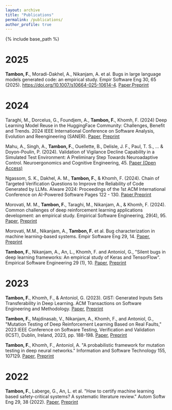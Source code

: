 ```yaml
---
layout: archive
title: "Publications"
permalink: /publications/
author_profile: true
---
```


{% include base_path %}

# 2025

**Tambon, F.**, Moradi-Dakhel, A., Nikanjam, A. et al. Bugs in large language models generated code: an empirical study. Empir Software Eng 30, 65 (2025). https://doi.org/10.1007/s10664-025-10614-4. [Paper](https://link.springer.com/article/10.1007/s10664-025-10614-4),[Preprint](https://arxiv.org/abs/2403.08937)

# 2024

Taraghi, M., Dorcelus, G., Foundjem, A., **Tambon, F.**, Khomh, F. (2024) Deep Learning Model Reuse in the HuggingFace Community: Challenges, Benefit and Trends. 2024 IEEE International Conference on Software Analysis, Evolution and Reengineering (SANER). [Paper](https://www.computer.org/csdl/proceedings-article/saner/2024/306600a512/1YCRmZ2YLaU), [Preprint](https://arxiv.org/abs/2401.13177)

Mahu, A., Singh, A., **Tambon, F.**, Ouellette, B., Delisle, J. F., Paul, T. S., ... & Doyon-Poulin, P. (2024). Validation of Vigilance Decline Capability in a Simulated Test Environment: A Preliminary Step Towards Neuroadaptive Control. Neuroergonomics and Cognitive Engineering, 45. [Paper (Open Access)](https://books.google.ca/books?hl=en&lr=&id=UmYREQAAQBAJ&oi=fnd&pg=PA45&dq=info:J8lzlAmZzzsJ:scholar.google.com&ots=0tSrIWXgj8&sig=-mrZuP1OHEIxKUNbWuK8VSfO7Kc&redir_esc=y#v=onepage&q&f=false)

Ngassom, S. K., Dakhel, A. M., **Tambon, F.**, & Khomh, F. (2024). Chain of Targeted Verification Questions to Improve the Reliability of Code Generated by LLMs. AIware 2024: Proceedings of the 1st ACM International Conference on AI-Powered Software
Pages 122 - 130. [Paper](https://dl.acm.org/doi/10.1145/3664646.3664772),[Preprint](https://arxiv.org/abs/2405.13932)

Morovati, M. M., **Tambon, F.**, Taraghi, M., Nikanjam, A., & Khomh, F. (2024). Common challenges of deep reinforcement learning applications development: an empirical study. Empirical Software Engineering, 29(4), 95. [Paper](https://link.springer.com/article/10.1007/s10664-024-10500-5), [Preprint](https://arxiv.org/abs/2310.09575)

Morovati, M.M., Nikanjam, A., **Tambon, F.** et al. Bug characterization in machine learning-based systems. Empir Software Eng 29, 14. [Paper](https://doi.org/10.1007/s10664-023-10400-0), [Preprint](https://arxiv.org/abs/2307.14512)

**Tambon, F.**, Nikanjam, A., An, L., Khomh, F. and Antoniol, G., "Silent bugs in deep learning frameworks: An empirical study of Keras and TensorFlow". Empirical Software Engineering 29 (1), 10. [Paper](https://doi.org/10.1007/s10664-023-10389-6), [Preprint](https://arxiv.org/abs/2112.13314) 

# 2023

**Tambon, F.**, Khomh, F., & Antoniol, G. (2023). GIST: Generated Inputs Sets Transferability in Deep Learning. ACM Transactions on Software Engineering and Methodology. [Paper](https://dl.acm.org/doi/abs/10.1145/3672457), [Preprint](https://arxiv.org/abs/2311.00801)

**Tambon, F.**, Majdinasab, V., Nikanjam, A., Khomh, F., and Antoniol, G., "Mutation Testing of Deep Reinforcement Learning Based on Real Faults," 2023 IEEE Conference on Software Testing, Verification and Validation (ICST), Dublin, Ireland, 2023, pp. 188-198. [Paper](https://doi.org/10.1109/ICST57152.2023.00026), [Preprint](https://arxiv.org/abs/2301.05651)

**Tambon, F.**, Khomh, F., Antoniol, A. "A probabilistic framework for mutation testing in deep neural networks." Information and Software Technology 155, 107129. [Paper](https://doi.org/10.1016/j.infsof.2022.107129), [Preprint](https://arxiv.org/abs/2208.06018)

# 2022

**Tambon, F.**, Laberge, G., An, L. et al. "How to certify machine learning based safety-critical systems? A systematic literature review." Autom Softw Eng 29, 38 (2022). [Paper](https://doi.org/10.1007/s10515-022-00337-x), [Preprint](https://arxiv.org/abs/2107.12045)


